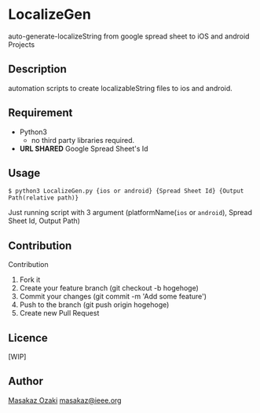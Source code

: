 LocalizeGen
====

auto-generate-localizeString from google spread sheet to iOS and android Projects


## Description
automation scripts to create localizableString files to ios and android.

## Requirement
- Python3
  - no third party libraries required.
- **URL SHARED** Google Spread Sheet's Id
  
## Usage
```
$ python3 LocalizeGen.py {ios or android} {Spread Sheet Id} {Output Path(relative path)}
```
Just running script with 3 argument (platformName(`ios` or `android`), Spread Sheet Id, Output Path)

## Contribution
Contribution 

1. Fork it
2. Create your feature branch (git checkout -b hogehoge)
3. Commit your changes (git commit -m 'Add some feature')
4. Push to the branch (git push origin hogehoge)
5. Create new Pull Request

## Licence

[WIP]

## Author

[Masakaz Ozaki](https://github.com/MasakazOzaki) masakaz@ieee.org
